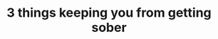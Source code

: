 ---
type: PDF guide
title: 3 things keeping you from getting sober
description: "Download a free chapter from my best-selling book to help you deal with the emotions of recovery, “Sober Letters to my Drunken Self.”"
image: /assets/images/thumbnails/the-3-things-keeping-you-from-getting-sober-cover.jpg
product_info:
  button_text: Download now
  button_url: https://mind-and-fist.ck.page/760992d4d9
  price: Free
hero:
  type: product
  image: /assets/images/thumbnails/the-3-things-keeping-you-from-getting-sober-cover.jpg
  heading: 3 things keeping you from getting sober
  text: "Download a free chapter from my best-selling book to help you deal with the emotions of recovery, “Sober Letters to my Drunken Self.”"
page_blocks:
  - _id: block_rich_text
    alignment: center
    text_markdown: |
      ## The day I hit my breaking point

      After yet another embarrassing night, I’d had enough.

      I realized that I hated this version of myself.

      There I was, a grown-ass man acting like a complete fool because of my drinking.

      How humiliating\! How many more times would I have to feel guilty about my lack of control?

      How many more times was I going to feel embarrassed after hearing how I acted the night before?

      How many more times was I going to wake up without being able to remember what the hell I’d done?

      ## What every drinker dreads

      I’m going to tell you exactly how I felt before I quit drinking because these feelings are common.

      A part of you will feel scared before you quit.

      You’ll wonder if people will see you differently.

      Will they think you’re weak? Reckless? Untrustworthy?

      Maybe even love you less? You’re going to worry about how people will react when you say, “I don’t drink anymore.”

      (Pro-tip: that’s not *your* problem—it’s *theirs*.)

      There’s also this consistent feeling in the pit of your stomach that all the damage you’ve done while drunk is irreparable… and unforgivable.

      Personally, I hated that feeling of letting people down, especially my mother and my friends.

      Then there’s that fear of isolation.

      Nobody likes the idea of losing their friends and having to avoid certain places because you know people will be drinking.

      ***Download a free chapter to learn "The Three Things Keeping You From Getting Sober—and How to Beat Them"——[Download here](https://mind-and-fist.ck.page/760992d4d9){: target="_blank" rel="noopener noreferrer"}***

      ## Where many alcoholics fail

      Believe me when I say I tried *all* the popular methods to quit drinking:

      * I isolated myself
      * I joined Alcoholics Anonymous
      * I poured out all of my alcohol
      * I told my friends I wasn't drinking (and hoped they'd support me)

      And nothing changed until I admitted that I was terrified *and* willing to change my bad habits.

      Only then could I move forward.

      This “lightbulb moment” helped me decide who I wanted to be and what it would take to get there.

      So after many failed attempts, I figured out a way to deal with my drinking and my life’s been better ever since.

      ***

      ## The book that will change your life

      *Sober Letters to My Drunken Self* is my most personal book yet and I believe it has the potential to make a real difference in the world.

      When you read *Sober Letters to My Drunken Self*, you’ll discover:

      * The \#1 question you need to ask yourself *before* you quit drinking
      * The surprising connection between the choices you make when you’re sober and the destructive thoughts you have when intoxicated
      * The 3 most powerful things you absolutely need so you can stop drinking (hint: it’s not a sponsor)
      * Why a long-term plan to quit drinking will set you up to fail (and what to do instead)
      * The counterintuitive way to turn your weaknesses into strengths (I’ll share my personal story)
      * Can you have fun… sober? You might think it’s impossible, but it’s not\! I’ll show you how and why you don’t need alcohol to have fun.
      * Every heavy drinker has feelings of guilt and regret. You’ll discover the specific methods I’ve used to process these powerful emotions so you can have a positive, healthy future.
---
